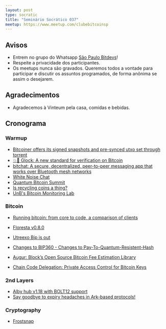 ```yaml
---
layout: post
type: socratic
title: "Seminário Socrático 037"
meetup: https://www.meetup.com/clubebitcoinsp
---
```


## Avisos

- Entrem no grupo do Whatsapp [São Paulo Bitdevs](https://chat.whatsapp.com/HiaPqjmUqER5djFPR1Yl3T)!
- Respeite a privacidade dos participantes.
- Os meetups nunca são gravados. Queremos todos a vontade para participar e discutir os assuntos programados, de forma anônima se assim o desejarem.

## Agradecimentos

- Agradecemos à Vinteum pela casa, comidas e bebidas.

## Cronograma

### Warmup

* [Bitcoiner offers its signed snapshots and pre-synced utxo set through torrent](https://bitcoin-snapshots.jaonoctus.dev/)
* [💥🔫 Glock: A new standard for verification on Bitcoin](https://xcancel.com/alpenlabs/status/1945112781168238789?s=46&t=_bcnKDRvtUHHcJ1wRUxBpw)
* [bitchat: A secure, decentralized, peer-to-peer messaging app that works over Bluetooth mesh networks](https://github.com/jackjackbits/bitchat)
* [White Noise Chat](https://xcancel.com/whitenoisechat/status/1943039669236531471)
* [Quantum Bitcoin Summit](https://www.youtube.com/watch?v=GeUdu4hrBPI)
* [Is recycling coins a thing?](https://groups.google.com/d/msgid/bitcoindev/a186c724-eef7-4964-9aba-85ae9cce2249n%40googlegroups.com?utm_medium=email&utm_source=footer)
* [UnB's Bitcoin Monitoring Lab](https://xcancel.com/edil_medeiros/status/1950268914052505756)

### Bitcoin

* [Running bitcoin: from core to code, a comparison of clients](https://s3.us-east-1.amazonaws.com/1a1z.com/files/1A1z+-+Running+Bitcoin+-+Client+Comparison.pdf)
* [Floresta v0.8.0](https://github.com/vinteumorg/Floresta/releases/tag/v0.8.0)

* [Utreexo Bip is out](https://groups.google.com/d/msgid/bitcoindev/3452b63c-ff2b-4dd9-90ee-83fd9cedcf4an%40googlegroups.com?utm_medium=email&utm_source=footer)

* [Changes to BIP360 - Changes to Pay-To-Quantum-Resistent-Hash](https://delvingbitcoin.org/t/changes-to-bip-360-pay-to-quantum-resistant-hash-p2qrh/1811)
* [Augur: Block’s Open Source Bitcoin Fee Estimation Library](https://delvingbitcoin.org/t/augur-block-s-open-source-bitcoin-fee-estimation-library/1848)
* [Chain Code Delegation: Private Access Control for Bitcoin Keys](https://delvingbitcoin.org/t/chain-code-delegation-private-access-control-for-bitcoin-keys/1837)

### 2nd Layers

* [Alby hub v1.18 with BOLT12 support](https://x.com/getAlby/status/1945849199423295977)
* [Say goodbye to expiry headaches in Ark-based protocols!](https://x.com/ArkLabsHQ/status/1945480002906280187)

### Cryptography

* [Frostsnap](https://frostsnap.com/)
